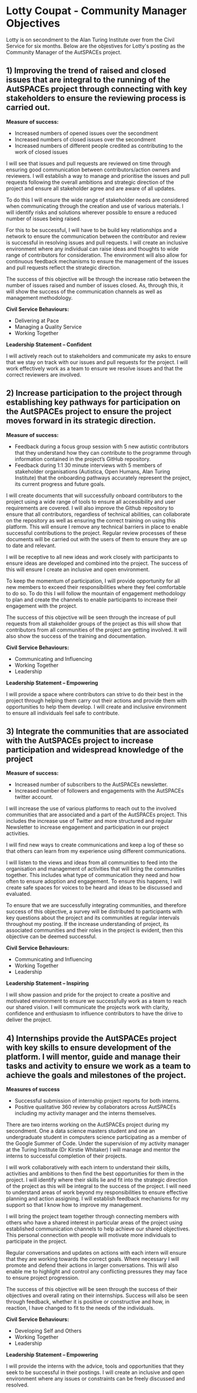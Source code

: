 # Lotty Coupat - Community Manager Objectives

Lotty is on secondment to the Alan Turing Institute over from the Civil Service for six months.
Below are the objestives for Lotty's posting as the Community Manager of the AutSPACEs project. 

## 1) Improving the trend of raised and closed issues that are integral to the running of the AutSPACEs project through connecting with key stakeholders to ensure the reviewing process is carried out. 

**Measure of success:**
- Increased numbers of opened issues over the secondment
- Increased numbers of closed issues over the secondment
- Increased numbers of different people credited as contributing to the work of closed issues

I will see that issues and pull requests are reviewed on time through ensuring good communication between contributors/action owners and reviewers. 
I will establish a way to manage and prioritise the issues and pull requests following the overall ambitions and strategic direction of the project and ensure all stakeholder agree and are aware of all updates.  

To do this I will ensure the wide range of stakeholder needs are considered when communicating through the creation and use of various materials. I will identify risks and solutions wherever possible to ensure a reduced number of issues being raised.

For this to be successful, I will have to be build key relationships and a network to ensure the communication between the contributor and review is successful in resolving issues and pull requests. 
I will create an inclusive environment where any individual can raise ideas and thoughts to wide range of contributors for consideration. 
The environment will also allow for continuous feedback mechanisms to ensure the management of the issues and pull requests reflect the strategic direction.  

The success of this objective will be through the increase ratio between the number of issues raised and number of issues closed. 
As, through this, it will show the success of the communication channels as well as management methodology. 

**Civil Service Behaviours:**
- Delivering at Pace 
- Managing a Quality Service
- Working Together

**Leadership Statement – Confident**

I will actively reach out to stakeholders and communicate my asks to ensure that we stay on track with our issues and pull requests for the project. 
I will work effectively work as a team to ensure we resolve issues and that the correct reviewers are involved.  

## 2) Increase participation to the project through establishing key pathways for participation on the AutSPACEs project to ensure the project moves forward in its strategic direction. 

**Measure of success:**
- Feedback during a focus group session with 5 new autistic contributors that they understand how they can contribute to the programme through information contained in the project’s GitHub repository. 
- Feedback during 1:1 30 minute interviews with 5 members of stakeholder organisations (Autistica, Open Humans, Alan Turing Institute) that the onboarding pathways accurately represent the project, its current progress and future goals.

I will create documents that will successfully onboard contributors to the project using a wide range of tools to ensure all accessibility and user requirements are covered. 
I will also improve the Github repository to ensure that all contributors, regardless of technical abilities, can collaborate on the repository as well as ensuring the correct training on using this platform. 
This will ensure I remove any technical barriers in place to enable successful contributions to the project. 
Regular review processes of these documents will be carried out with the users of them to ensure they are up to date and relevant. 

I will be receptive to all new ideas and work closely with participants to ensure ideas are developed and combined into the project. 
The success of this will ensure I create an inclusive and open environment. 

To keep the momentum of participation, I will provide opportunity for all new members to exceed their responsibilities where they feel comfortable to do so. 
To do this I will follow the mountain of engagement methodology to plan and create the channels to enable participants to increase their engagement with the project. 

The success of this objective will be seen through the increase of pull requests from all stakeholder groups of the project as this will show that contributors from all communities of the project are getting involved. 
It will also show the success of the training and documentation. 

**Civil Service Behaviours:**
- Communicating and Influencing 
- Working Together
- Leadership

**Leadership Statement – Empowering**

I will provide a space where contributors can strive to do their best in the project through helping them carry out their actions and provide them with opportunities to help them develop. I will create and inclusive environment to ensure all individuals feel safe to contribute. 

## 3) Integrate the communities that are associated with the AutSPACEs project to increase participation and widespread knowledge of the project

**Measure of success:**
- Increased number of subscribers to the AutSPACEs newsletter.
- Increased number of followers and engagements with the AutSPACEs twitter account.

I will increase the use of various platforms to reach out to the involved communities that are associated and a part of the AutSPACEs project. 
This includes the increase use of Twitter and more structured and regular Newsletter to increase engagement and participation in our project activities.  

I will find new ways to create communications and keep a log of these so that others can learn from my experience using different communications. 

I will listen to the views and ideas from all communities to feed into the organisation and management of activities that will bring the communities together. 
This includes what type of communication they need and how often to ensure adoption and engagement. 
To ensure this happens, I will create safe spaces for voices to be heard and ideas to be discussed and evaluated. 

To ensure that we are successfully integrating communities, and therefore success of this objective, a survey will be distributed to participants with key questions about the project and its communities at regular intervals throughout my posting. 
If the increase understanding of project, its associated communities and their roles in the project is evident, then this objective can be deemed successful. 

**Civil Service Behaviours:**
- Communicating and Influencing
- Working Together
- Leadership

**Leadership Statement – Inspiring**

I will show passion and pride for the project to create a positive and motivated environment to ensure we successfully work as a team to reach our shared vision. 
I will communicate the projects work with clarity, confidence and enthusiasm to influence contributors to have the drive to deliver the project.  

## 4) Internships provide the AutSPACEs project with key skills to ensure development of the platform. I will mentor, guide and manage their tasks and activity to ensure we work as a team to achieve the goals and milestones of the project.  

**Measures of success**
- Successful submission of internship project reports for both interns.
- Positive qualitative 360 review by collaborators across AutSPACEs including my activity manager and the interns themselves.

There are two interns working on the AutSPACEs project during my secondment. 
One a data science masters student and one an undergraduate student in computers science participating as a member of the Google Summer of Code. 
Under the supervision of my activity manager at the Turing Institute (Dr Kirstie Whitaker) I will manage and mentor the interns to successful completion of their projects. 

I will work collaboratively with each intern to understand their skills, activities and ambitions to then find the best opportunities for them in the project. 
I will identify where their skills lie and fit into the strategic direction of the project as this will be integral to the success of the project. 
I will need to understand areas of work beyond my responsibilities to ensure effective planning and action assigning. 
I will establish feedback mechanisms for my support so that I know how to improve my management.

I will bring the project team together through connecting members with others who have a shared interest in particular areas of the project using established communication channels to help achieve our shared objectives. 
This personal connection with people will motivate more individuals to participate in the project. 

Regular conversations and updates on actions with each intern will ensure that they are working towards the correct goals. 
Where necessary I will promote and defend their actions in larger conversations. 
This will also enable me to highlight and control any conflicting pressures they may face to ensure project progression.

The success of this objective will be seen through the success of their objectives and overall rating on their internships. 
Success will also be seen through feedback, whether it is positive or constructive and how, in reaction, I have changed to fit to the needs of the individuals. 

**Civil Service Behaviours:**
- Developing Self and Others
- Working Together
- Leadership

**Leadership Statement – Empowering**

I will provide the interns with the advice, tools and opportunities that they seek to be successful in their postings. 
I will create an inclusive and open environment where any issues or constraints can be freely discussed and resolved. 



